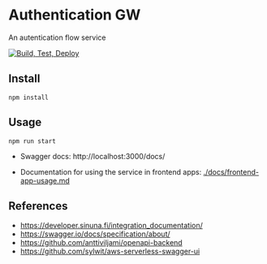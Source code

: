 # Authentication GW

An autentication flow service

[![Build, Test, Deploy](https://github.com/Virtual-Finland-Development/authentication-gw/actions/workflows/build-test-deploy.yml/badge.svg)](https://github.com/Virtual-Finland-Development/authentication-gw/actions/workflows/build-test-deploy.yml)

## Install

`npm install`

## Usage

`npm run start`

- Swagger docs: http://localhost:3000/docs/

- Documentation for using the service in frontend apps: [./docs/frontend-app-usage.md](docs/frontend-app-usage.md)

## References

- https://developer.sinuna.fi/integration_documentation/
- https://swagger.io/docs/specification/about/
- https://github.com/anttiviljami/openapi-backend
- https://github.com/sylwit/aws-serverless-swagger-ui
